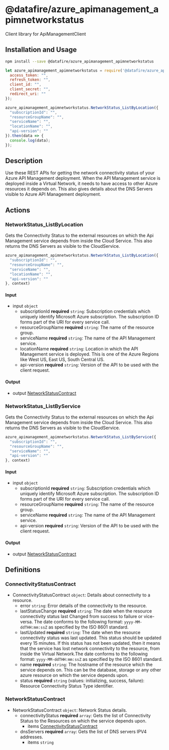 # @datafire/azure_apimanagement_apimnetworkstatus

Client library for ApiManagementClient

## Installation and Usage
```bash
npm install --save @datafire/azure_apimanagement_apimnetworkstatus
```
```js
let azure_apimanagement_apimnetworkstatus = require('@datafire/azure_apimanagement_apimnetworkstatus').create({
  access_token: "",
  refresh_token: "",
  client_id: "",
  client_secret: "",
  redirect_uri: ""
});

azure_apimanagement_apimnetworkstatus.NetworkStatus_ListByLocation({
  "subscriptionId": "",
  "resourceGroupName": "",
  "serviceName": "",
  "locationName": "",
  "api-version": ""
}).then(data => {
  console.log(data);
});
```

## Description

Use these REST APIs for getting the network connectivity status of your Azure API Management deployment. When the API Management service is deployed inside a Virtual Network, it needs to have access to other Azure resources it depends on. This also gives details about the DNS Servers visible to Azure API Management deployment.

## Actions

### NetworkStatus_ListByLocation
Gets the Connectivity Status to the external resources on which the Api Management service depends from inside the Cloud Service. This also returns the DNS Servers as visible to the CloudService.


```js
azure_apimanagement_apimnetworkstatus.NetworkStatus_ListByLocation({
  "subscriptionId": "",
  "resourceGroupName": "",
  "serviceName": "",
  "locationName": "",
  "api-version": ""
}, context)
```

#### Input
* input `object`
  * subscriptionId **required** `string`: Subscription credentials which uniquely identify Microsoft Azure subscription. The subscription ID forms part of the URI for every service call.
  * resourceGroupName **required** `string`: The name of the resource group.
  * serviceName **required** `string`: The name of the API Management service.
  * locationName **required** `string`: Location in which the API Management service is deployed. This is one of the Azure Regions like West US, East US, South Central US.
  * api-version **required** `string`: Version of the API to be used with the client request.

#### Output
* output [NetworkStatusContract](#networkstatuscontract)

### NetworkStatus_ListByService
Gets the Connectivity Status to the external resources on which the Api Management service depends from inside the Cloud Service. This also returns the DNS Servers as visible to the CloudService.


```js
azure_apimanagement_apimnetworkstatus.NetworkStatus_ListByService({
  "subscriptionId": "",
  "resourceGroupName": "",
  "serviceName": "",
  "api-version": ""
}, context)
```

#### Input
* input `object`
  * subscriptionId **required** `string`: Subscription credentials which uniquely identify Microsoft Azure subscription. The subscription ID forms part of the URI for every service call.
  * resourceGroupName **required** `string`: The name of the resource group.
  * serviceName **required** `string`: The name of the API Management service.
  * api-version **required** `string`: Version of the API to be used with the client request.

#### Output
* output [NetworkStatusContract](#networkstatuscontract)



## Definitions

### ConnectivityStatusContract
* ConnectivityStatusContract `object`: Details about connectivity to a resource.
  * error `string`: Error details of the connectivity to the resource.
  * lastStatusChange **required** `string`: The date when the resource connectivity status last Changed from success to failure or vice-versa. The date conforms to the following format: `yyyy-MM-ddTHH:mm:ssZ` as specified by the ISO 8601 standard.
  * lastUpdated **required** `string`: The date when the resource connectivity status was last updated. This status should be updated every 15 minutes. If this status has not been updated, then it means that the service has lost network connectivity to the resource, from inside the Virtual Network.The date conforms to the following format: `yyyy-MM-ddTHH:mm:ssZ` as specified by the ISO 8601 standard.
  * name **required** `string`: The hostname of the resource which the service depends on. This can be the database, storage or any other azure resource on which the service depends upon.
  * status **required** `string` (values: initializing, success, failure): Resource Connectivity Status Type identifier.

### NetworkStatusContract
* NetworkStatusContract `object`: Network Status details.
  * connectivityStatus **required** `array`: Gets the list of Connectivity Status to the Resources on which the service depends upon.
    * items [ConnectivityStatusContract](#connectivitystatuscontract)
  * dnsServers **required** `array`: Gets the list of DNS servers IPV4 addresses.
    * items `string`


